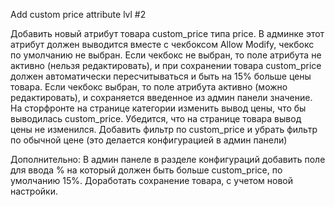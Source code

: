 Add custom price attribute lvl #2

Добавить новый атрибут товара custom_price типа price.
В админке этот атрибут должен выводится вместе с чекбоксом Allow Modify, чекбокс по умолчанию не выбран.
Если чекбокс не выбран, то поле атрибута не активно (нельзя редактировать), и при сохранении товара custom_price должен автоматически пересчитываться и быть на 15% больше цены товара.
Если чекбокс выбран, то поле атрибута активно (можно редактировать), и сохраняется введенное из админ панели значение.
На сторфронте на странице категории изменить вывод цены, что бы выводилась custom_price.
Убедится, что на странице товара вывод цены не изменился.
Добавить фильтр по custom_price и убрать фильтр по обычной цене (это делается конфигурацией в админ панели)

Дополнительно:
В админ панеле в разделе конфигураций добавить поле для ввода % на который должен быть больше custom_price, по умолчанию 15%.
Доработать сохранение товара, с учетом новой настройки.

